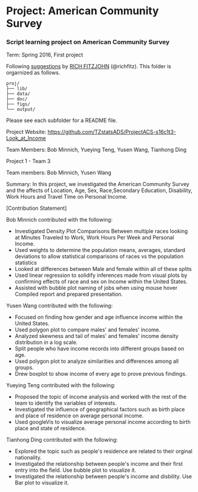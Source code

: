 # Project: American Community Survey
### Script learning project on American Community Survey

Term: Spring 2016, First project

Following [suggestions](http://nicercode.github.io/blog/2013-04-05-projects/) by [RICH FITZJOHN](http://nicercode.github.io/about/#Team) (@richfitz). This folder is orgarnized as follows.

```
proj/
├── lib/
├── data/
├── doc/
├── figs/
└── output/
```

Please see each subfolder for a README file.

Project Website:
https://github.com/TZstatsADS/ProjectACS-s16c1t3-Look_at_Income

Team Members: Bob Minnich, Yueying Teng, Yusen Wang, Tianhong Ding


Project 1 - Team 3

Team members: Bob Minnich, Yusen Wang

Summary: In this project, we investigated the American Community Survey and the affects of Location, Age, Sex, Race,Secondary Education, Disability, Work Hours and Travel Time on Personal Income.

[Contribution Statement]

Bob Minnich contributed with the following:
* Investigated Density Plot Comparisons Between multiple races looking at Minutes Traveled to Work, Work Hours Per Week and Personal Income. 
* Used weights to determine the population means, averages, standard deviations to allow statistical comparisons of races vs the population statistics
* Looked at differences between Male and female within all of these splits
* Used linear regression to solidify inferences made from visual plots by confirming effects of race and sex on Income within the United States.
* Assisted with bubble plot naming of jobs when using mouse hover 
Compiled report and prepared presentation.

Yusen Wang contributed with the following:
* Focused on finding how gender and age influence income within the United States. 
* Used polygon plot to compare males' and females' income.
* Analyzed  skewness and tail of males' and females' income density distribution in a log scale.
* Split people who have income records into different groups based on age.
* Used polygon plot to analyze  similarities and differences among all groups. 
* Drew boxplot to show income of every age to prove previous findings. 

Yueying Teng contributed with the following:
* Proposed the topic of income analysis and worked with the rest of the team to identify the variables of interests.
* Investigated the influence of geographical factors such as birth place and place of residence on average personal income.
* Used googleVis to visualize average personal income according to birth place and state of residence.

Tianhong Ding contributed with the following:
* Explored the topic such as people's residence are related to their orginal nationality.
* Investigated the relationship between people's income and their first entry into the field. Use bubble plot to visualize it.
* Investigated the relationship between people's income and disbility. Use Bar plot to visualize it.
